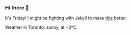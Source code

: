 ### Hi there :wave:

It's Friday! I might be fighting with Jekyll to make [this](https://swissclubto.github.io) better.

Weather in Toronto: sunny, at +3°C.
